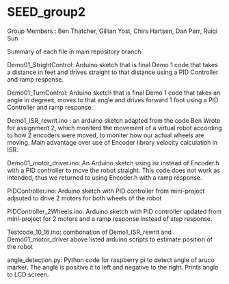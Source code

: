 # SEED_group2

Group Members : Ben Thatcher, Gillian Yost, Chirs Hartsen, Dan Parr, Ruiqi Sun

Summary of each file in main repository branch

Demo01_StrightControl: Arduino sketch that is final Demo 1 code that takes a distance in feet and drives straight to that distance using a PID Controller and ramp response.

Demo01_TurnControl: Arduino sketch that is final Demo 1 code that takes an angle in degrees, moves to that angle and drives forward 1 foot using a PID Controller and ramp response.

Demo1_ISR_rewrit.ino : an arduino sketch adapted from the code Ben Wrote for assignment 2, which moniterd the movement of a virtual robot according to how 2 encoders were moved, to moniter how our actual wheels are moving. Main advantage over use of Encoder library velocity calculation in ISR.

Demo01_motor_driver.ino: An Arduino sketch using isr instead of Encoder.h with a PID controller to move the robot straight. This code does not work as intended, thus we returned to using Encoder.h with a ramp response.

PIDController.ino: Arduino sketch with PID controller from mini-project adjsuted to drive 2 motors for both wheels of the robot

PIDController_2Wheels.ino: Arduino sketch with PID controller updated from mini-project for 2 motors and a ramp response instead of step response.

Testcode_10_16.ino: combonation of  Demo1_ISR_rewrit and Demo01_motor_driver above listed arduino scripts to estimate position of the robot

angle_detection.py: Python code for raspberry pi to detect angle of aruco marker. The angle is positive it to left and negative to the right. Prints angle to LCD screen.

